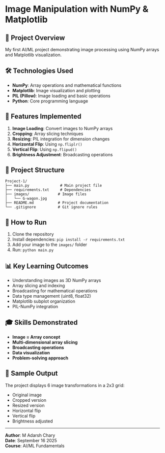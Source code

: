 # Image Manipulation with NumPy & Matplotlib

## 🎯 Project Overview
My first AI/ML project demonstrating image processing using NumPy arrays and Matplotlib visualization.

## 🛠️ Technologies Used
- **NumPy**: Array operations and mathematical functions
- **Matplotlib**: Image visualization and plotting
- **PIL (Pillow)**: Image loading and basic operations
- **Python**: Core programming language

## 🎨 Features Implemented
1. **Image Loading**: Convert images to NumPy arrays
2. **Cropping**: Array slicing techniques
3. **Resizing**: PIL integration for dimension changes
4. **Horizontal Flip**: Using `np.fliplr()`
5. **Vertical Flip**: Using `np.flipud()`
6. **Brightness Adjustment**: Broadcasting operations

## 📁 Project Structure
```
Project-1/
├── main.py              # Main project file
├── requirements.txt     # Dependencies
├── images/             # Image files
│   └── G-wagon.jpg
├── README.md           # Project documentation
└── .gitignore          # Git ignore rules
```

## 🚀 How to Run
1. Clone the repository
2. Install dependencies: `pip install -r requirements.txt`
3. Add your image to the `images/` folder
4. Run: `python main.py`

## 📊 Key Learning Outcomes
- Understanding images as 3D NumPy arrays
- Array slicing and indexing
- Broadcasting for mathematical operations
- Data type management (uint8, float32)
- Matplotlib subplot organization
- PIL-NumPy integration

## 🎓 Skills Demonstrated
- **Image = Array concept**
- **Multi-dimensional array slicing**
- **Broadcasting operations**
- **Data visualization**
- **Problem-solving approach**

## 📸 Sample Output
The project displays 6 image transformations in a 2x3 grid:
- Original image
- Cropped version
- Resized version
- Horizontal flip
- Vertical flip
- Brightness adjusted

---
**Author**: M Adarsh Chary  
**Date**: September 16 2025  
**Course**: AI/ML Fundamentals
